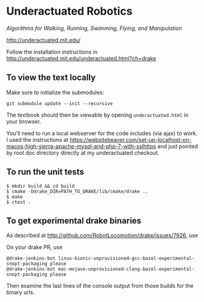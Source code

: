 Underactuated Robotics
======================

*Algorithms for Walking, Running, Swimming, Flying, and Manipulation*

<http://underactuated.mit.edu/>

Follow the installation instructions in 
http://underactuated.mit.edu/underactuated.html?ch=drake


To view the text locally
------------------------

Make sure to initialize the submodules:

```
git submodule update --init --recursive
```

The textbook should then be viewable by opening `underactuated.html` in your
browser.

You'll need to run a local webserver for the code includes (via ajax) to work. I
used the instructions at 
https://websitebeaver.com/set-up-localhost-on-macos-high-sierra-apache-mysql-and-php-7-with-sslhttps
and just pointed by root doc directory directly at my underactuated checkout.


To run the unit tests
---------------------

```
$ mkdir build && cd build
$ cmake -Ddrake_DIR=PATH_TO_DRAKE/lib/cmake/drake ..
$ make
$ ctest .
```



To get experimental drake binaries
-----------------------------------

As described at http://github.com/RobotLocomotion/drake/issues/7926, use

On your drake PR, use
```
@drake-jenkins-bot linux-bionic-unprovisioned-gcc-bazel-experimental-snopt-packaging please
@drake-jenkins-bot mac-mojave-unprovisioned-clang-bazel-experimental-snopt-packaging please
```
Then examine the last lines of the console output from those builds for the 
binary urls.  

